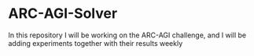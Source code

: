 # ARC-AGI-Solver
In this repository I will be working on the ARC-AGI challenge, and I will be adding experiments together with their results weekly
